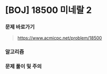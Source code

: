 # [BOJ] 18500 미네랄 2

### 문제 바로가기

>  https://www.acmicpc.net/problem/18500

### 알고리즘

> 

### 문제 풀이 및 주의

>
>
>
